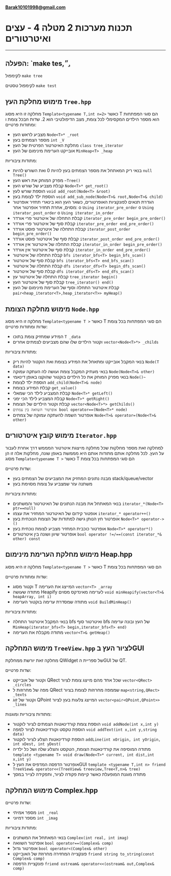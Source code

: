 #### Barak10101998@gmail.com
# תכנות מערכות 2 מטלה 4 - עצים ואיטרטורים
___  
הפעלה:  `make tes,״,ָ
---
לקימפול `make tree`

לקימפול טסטים `make test`

מימוש מחלקת העץ `Tree.hpp`
-
מחלקה זו היא מסוג `Template<typename T,int n=2>` כאשר T  הם סוגי המפתחות בכל צומת וn הוא מספר הילדים המקסימלי לכל צומת, מצב הדיפולטיבי הוא 2.
שדות ומתודות פרטיים:
- מצביע לראש העץ `Node<T>* _root`
- מספר הצמתים בעץ `int _V`
- מחלקת האיטרטור הפרטית של העץ `class tree_iterator`
- אובייקט הערימת מינימום של העץ `MinHeap<T> _heap`

מתודות ציבוריות:
-	בנאי ריק המאתחל את מספר הצמתים בעץ להיות 0 ואת השורש להיות `null Tree()`
-	מפרק המוחק את ראש העץ  `~Tree()`
-	קבלת מצביע של שורש העץ `Node<T>* get_root()`
-	הוספת שורש לעץ `void add_root(Node<T> &root)`
-	הוספת ילד לצומת בעץ `void add_sub_node(Node<T>& root,Node<T>& child)`
-	הגדרת תנאים לפונקציות האופרטורים, כשאר העץ הוא בינארי תחזיר אופרטור מסוים, אחרת תחזיר אופרטור אחר:
     o	`Using iterator_pre_order`
     o	`Using iterator_post_order`
     o	`Using iterator_in_order`
-	קבלת התחלה של איטרטור פרי אורדר `iterator_pre_order begin_pre_order()`
-	קבלת סוף של איטרטור פרי אורדר `iterator_pre_order end_pre_order()`
-	קבלת התחלה של איטרטור פוסט אורדר `iterator_post_order begin_pre_order()`
-	קבלת סוף של איטרטור פוסט אורדר `iterator_post_order end_pre_order()`
-	קבלת התחלה של איטרטור אין אורדר `iterator_in_order begin_pre_order()`
-	קבלת סוף של איטרטור אין אורדר `iterator_in_order end_pre_order()`
-	קבלת התחלה של איטרטור `bfs iterator_bfs<T> begin_bfs_scan()`
-	קבלת סוף של איטרטור `bfs iterator_bfs<T> end_bfs_scan()`
-	קבלת התחלה של איטרטור `dfs iterator_dfs<T> begin_dfs_scan()`
-	קבלת סוף של איטרטור `dfs iterator_dfs<T> end_dfs_scan()`
-	קבלת התחלה של איטרטור עץ `tree_iterator begin()`
-	קבלת סוף של איטרטור העץ `tree_iterator() end()`
-	קבלת איטרטור התחלה וסוף של הערימת מינימום של העץ `pair<heap_iterator<T>,heap_iterator<T>> myHeap()`

מימוש מחלקת הצומת `Node.hpp`
-
מחלקה זו היא מסוג `Template<typename T >` כאשר T  הם סוגי המפתחות בכל צומת
שדות ומתודות פרטיים:
- המידע שמחזיק צומת בתוכו `T _data`
- וקטור הילדים שלו שהם מצביעים לצמתים אחרים `vector<Node<T>*> _childs`

מתודות ציבוריות:
- בנאי המקבל אובייקט ומתאחל את המידע בצומת ואת הוקטור להיות ריק `Node(T data)`
- בנאי מעתיק המקבל צומת ועושה לה העתקה עמוקה `Node(Node<T>& other)`
- בנאי מפרק המוחק את כל הילדים בוקטור שהוקצו באופן דינאמי `Node()~`
- הוספת ילד לצומת `add_child(Node<T>& node)`
- קבלת המידע בצומת `get_value()`
- קבלת המצביע לילד הכי שמאלי `Node<T>* getLeft()`
- קבלת המצביע לילד הכי ימני `Node<T>* getRight()`
- קבלת וקטור הילדים של הצומת `vector<Node<T>*> getChilds()`
- `אופרטור השוואה בין צמתים bool operator==(Node<T>* node)`
- אופרטור השמה להעתקה עמוקה של צמתים `Node<T>& operator=(Node<T>& other)`

מימוש קובץ איטרטורים `Iterator.hpp`
-
למחלקה זאת מספר מחלקות שכל מחלקה מייצגת איטרטור המממש דרך אחרת לעבור על העץ. לכל מחלקה אותם מתודות אותם היא מממשת באופן שונה, מחלקות אלה זו הן מסוג `Template<typename T >` כאשר T  הם סוגי המפתחות בכל צומת

שדות פרטיים:
- מבנה נתונים המחזיק את המצביעים של הצמתים בעץ stack/queue/vector
- משתנה עזר שמצביע על צומת מסוימת בעץ

מתודות ציבוריות:
- בנאי המאתחל את מבנה הנתונים של האיטרטור והמשתנים `iterator_*(Node<T> ptr==null)`
- אופטור קידום של האיטרטור המחזיר את עצמו `iterator_* operator++()`
- אופרטור חץ הנותן גישה למתודות של הצומת הנוכחית בעץ `Node<T>* operator->()`
- אופרטור כוכבית המחזיר מצביע לצומת נוכחית בעץ `Node<T>* operator*()`
- אופרטור שיוון ושונה בין איטרטורים `bool operator !=/==(const iterator_*& other) const`

מימוש מחלקת הערימת מינימום Heap.hpp
- 
מחלקה זו היא מסוג `Template<typename T >` כאשר T  הם סוגי המפתחות בכל צומת

שדות ומתודות פרטיים:
- וקטור מסוג T המייצג את הערימה `vector<T> _array`
- מתודה שעושה Heapify לערימה מאינדקס מסוים `void minHeapify(vector<T>& heapArray, int i)`
- מתודה שמסדרת ערימה בוקטור הערימה `void BuildMinHeap()`

מתודות ציבוריות:
-  בנאי המקבל איטרטור התחלה bfs ואיטרטור סוף bfs של העץ ובונה ערימה `MinHeap(iterator_bfs<T> begin,iterator_bfs<T> end)`
- מתודה מקבלת את הערימה `vector<T>& getHeap()`

מימוש המחלקה `TreeView.hpp` לציור העץ בGUI
-

מחלקה זאת יורשת ממחלקת QWidget של ספריית הGUI של QT.

שדות פרטיים:
- וקטור של אובייקט QRect שכל אחד מהם מייצג צומת לציור `vector<QRect> _circles`
- מפה של מחרוזות ל QRect שממפה מחרוזות לצומת בציור `map<string,QRect> _texts`
- וקטור של זוג QPoint המייצג צלעות בעץ לציור `vector<pair<QPoint,QPoint>> _lines`

מתודות ציבוריות ומוגנות:
- הוספת צומת קורדינאטות הצמתים לציור לוקטור `void addNode(int x,int y)`
- הוספת טקסט וקורדינאטות לציור למפה `void addText(int x,int y,string data)`
- הוספת קורדינאטות הצלע לציור לוקטור `addLine(int xOrigin, int yOrigin, int xDest, int yDest(`
- מתודה המוסיפה את קורדינאטות הצומת, הטקסט והצלע שלה ושל כל ילדיה `template <typename T> void draw(Node<T>* current, int dist,int x,int y)`
- אופרטור הדפסה המדפיס את העץ לGUI `template <typename T,int n> friend TreeView& operator<<(TreeView& treeview,Tree<T,n>& tree)`
- מתודה מוגנת המופעלת כאשר קיימת פקודה לציור, ותפקידה לצייר במסך

מימוש המחלקה Complex.hpp
- 
שדות פרטיים:
- מספר אמיתי `int _real`
- מספר דמיוני `int _imag`

מתודות ציבוריות:
- בנאי המאתחל את המשתנים `Complex(int real, int imag)`
- אופרטור השוואה `bool operator==(Complex& comp)`
- אופרטור גדול `bool operator<(Complex& other)`
- פונקצייה המחזירה מחרוזת של האובייקט `friend string to_string(const Complex& comp)`
- פונקציית הדפסה `friend ostream& operator<<(ostream& out,Complex& comp)`


